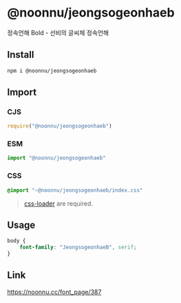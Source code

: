 # @noonnu/jeongsogeonhaeb
정속언해 Bold - 선비의 글씨체 정속언해

## Install
```sh
npm i @noonnu/jeongsogeonhaeb
```
## Import
### CJS
```js
require("@noonnu/jeongsogeonhaeb")
```
### ESM
```js
import "@noonnu/jeongsogeonhaeb"
```
### CSS 
```css
@import "~@noonnu/jeongsogeonhaeb/index.css"
```
> [css-loader](https://github.com/webpack-contrib/css-loader) are required.

## Usage
```css
body {
    font-family: "JeongsogeonhaeB", serif;
}
```

## Link
https://noonnu.cc/font_page/387